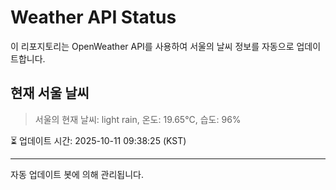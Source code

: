 
# Weather API Status

이 리포지토리는 OpenWeather API를 사용하여 서울의 날씨 정보를 자동으로 업데이트합니다.

## 현재 서울 날씨
> 서울의 현재 날씨: light rain, 온도: 19.65°C, 습도: 96%

⏳ 업데이트 시간: 2025-10-11 09:38:25 (KST)

---
자동 업데이트 봇에 의해 관리됩니다.
